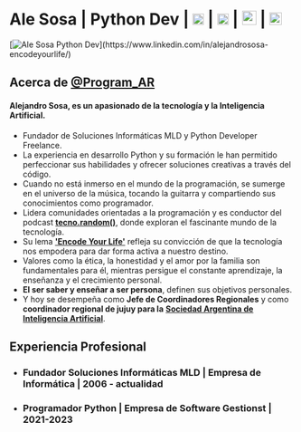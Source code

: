 # **__Ale Sosa | Python Dev__** | [<img src= "https://i.postimg.cc/fWftskPg/linkedin.png" height=20>](https://www.linkedin.com/in/alejandrososa-encodeyourlife/) | [<img src= "https://i.postimg.cc/LX0Rzs5F/spotify-2.png" height=20>](https://open.spotify.com/show/5PpPxsPVnvIfeQL1dj0ztW?si=4568a51110da4682/) | [<img src= "https://i.postimg.cc/J0NqfPgr/youtube.png" height=25>](https://www.youtube.com/@tecno.random) | [<img src= "https://i.postimg.cc/CLDG6P89/github-filled.png" height=22>](https://github.com/ProgramAR-DevPy) 
 
[![Ale Sosa Python Dev
]([https://media.licdn.com/dms/image/D4D16AQHY0qaTu4m6Ug/profile-displaybackgroundimage-shrink_350_1400/0/1683501961598?e=1697068800&v=beta&t=OUy-OZprnz8borWZx8EHRBrwrZaH1eMlZwVmBiKg0aM](https://i.postimg.cc/7h7Mf2RL/1683501962502.jpg))](https://www.linkedin.com/in/alejandrososa-encodeyourlife/)

## Acerca de [@Program_AR](https://t.me/Program_AR) 

#### **Alejandro Sosa**, es un apasionado de la tecnología y la Inteligencia Artificial. 
- Fundador de Soluciones Informáticas MLD y Python Developer Freelance. 
- La experiencia en desarrollo Python y su formación le han permitido perfeccionar sus habilidades y ofrecer soluciones creativas a través del código. 
- Cuando no está inmerso en el mundo de la programación, se sumerge en el universo de la música, tocando la guitarra y compartiendo sus conocimientos como programador. 
- Lidera comunidades orientadas a la programación y es conductor del podcast [**__tecno.random()__**](https://www.youtube.com/@tecno.random/), donde exploran el fascinante mundo de la tecnología. 
- Su lema [**__'Encode Your Life'__**](https://www.linkedin.com/in/alejandrososa-encodeyourlife/) refleja su convicción de que la tecnología nos empodera para dar forma activa a nuestro destino. 
- Valores como la ética, la honestidad y el amor por la familia son fundamentales para él, mientras persigue el constante aprendizaje, la enseñanza y el crecimiento personal.
- **__El ser saber y enseñar a ser persona__**, definen sus objetivos personales. 
- Y hoy se desempeña como **__Jefe de Coordinadores Regionales__** y como **__coordinador regional de jujuy para la__** [**__Sociedad Argentina de Inteligencia Artificial__**](https://saia.ar/).

## Experiencia Profesional

- ### Fundador Soluciones Informáticas MLD | Empresa de Informática | 2006 - actualidad

- ### Programador Python | Empresa de Software Gestionst | 2021-2023



